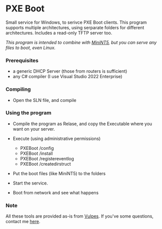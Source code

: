 # PXE Boot

Small service for Windows, to serivce PXE Boot clients.
This program supports multiple architectures, using serparate folders for different architectures.
Includes a read-only TFTP server too.

*This program is intended to combine with [MiniNT5](https://github.com/VulpesSARL/MiniNT5-Tools), but you can serve any files to boot, even Linux.*

### Prerequisites

* a generic DHCP Server (those from routers is sufficient)
* any C# compiler (I use Visual Studio 2022 Enterprise)

### Compiling

* Open the SLN file, and compile

### Using the program

* Compile the program as Relase, and copy the Executable where you want on your server.
* Execute (using administrative permissions)
	* PXEBoot /config
	* PXEBoot /install
	* PXEBoot /registereventlog
	* PXEBoot /createdirstruct

* Put the boot files (like MiniNT5) to the folders
* Start the service.
* Boot from network and see what happens

### Note

All these tools are provided as-is from [Vulpes](https://vulpes.lu).
If you've some questions, contact me [here](https://go.vulpes.lu/contact).


